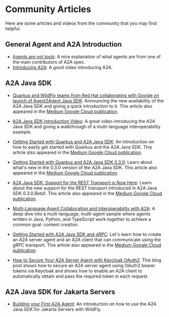 # Community Articles

Here are some articles and videos from the community that you may find helpful.

## General Agent and A2A Introduction

*   [Agents are not tools](https://www.googlecloudcommunity.com/gc/Community-Blogs/Agents-are-not-tools/ba-p/922716): A nice explanation of what agents are from one of the main contributors of A2A spec.
*   [Introducing A2A](https://goo.gle/a2a-video): A good video introducing A2A.

## A2A Java SDK

*   [Quarkus and WildFly teams from Red Hat collaborating with Google on launch of Agent2Agent Java SDK](https://quarkus.io/blog/a2a-project-launches-java-sdk/): Announcing the new availability of the A2A Java SDK and giving a quick introduction to it. This article also appeared in the [Medium Google Cloud publication](https://medium.com/google-cloud/quarkus-and-wildfly-teams-from-red-hat-collaborating-with-google-on-launch-of-agent2agent-java-sdk-5f8cc64921cb).

*   [A2A Java SDK Introduction Video](https://www.youtube.com/watch?v=5CZzW-wvEQs): A great video introducing the A2A Java SDK and giving a walkthrough of a multi-language interoperability example.

*   [Getting Started with Quarkus and A2A Java SDK](https://quarkus.io/blog/quarkus-and-a2a-java-sdk/): An introduction on how to easily get started with Quarkus and the A2A Java SDK. This article also appeared in the [Medium Google Cloud publication](https://medium.com/google-cloud/getting-started-with-quarkus-and-the-a2a-java-sdk-c8b1529c8445).

*   [Getting Started with Quarkus and A2A Java SDK 0.3.0](https://quarkus.io/blog/quarkus-a2a-java-0-3-0-alpha-release/): Learn about what's new in the 0.3.0 version of the A2A Java SDK. This article also appeared in the [Medium Google Cloud publication](https://medium.com/google-cloud/getting-started-with-quarkus-and-a2a-java-sdk-0-3-0-c4e70620a805).

*   [A2A Java SDK: Support for the REST Transport is Now Here](https://quarkus.io/blog/quarkus-a2a-java-0-3-0-beta-release/): Learn about the new support for the REST transport introduced in A2A Java SDK 0.3.0.Beta1. This article also appeared in the [Medium Google Cloud publication](https://medium.com/google-cloud/a2a-java-sdk-support-for-the-rest-transport-is-now-here-56c666060b32).

*   [Multi-Language Agent Collaboration and Interoperability with A2A](https://medium.com/google-cloud/multi-language-agent-collaboration-and-interoperability-with-a2a-e5fe80b4962d): A deep dive into a multi-language, multi-agent sample where agents written in Java, Python, and TypeScript work together to achieve a common goal: content creation.

*   [Getting Started with A2A Java SDK and gRPC](https://quarkus.io/blog/quarkus-a2a-java-grpc/): Let's learn how to create an A2A server agent and an A2A client that can communicate using the gRPC transport. This article also appeared in the [Medium Google Cloud publication](https://medium.com/google-cloud/getting-started-with-the-a2a-java-sdk-and-grpc-11c987df73c1).

*   [How to Secure Your A2A Server Agent with Keycloak OAuth2](https://quarkus.io/blog/quarkus-a2a-java-security/): This blog post shows how to secure an A2A server agent using OAuth2 bearer tokens via Keycloak and shows how to enable an A2A client to automatically obtain and pass the required token in each request.

## A2A Java SDK for Jakarta Servers

*   [Building your First A2A Agent](https://www.wildfly.org/news/2025/08/07/Building-your-First-A2A-Agent/): An introduction on how to use the A2A Java SDK for Jakarta Servers with WildFly.


